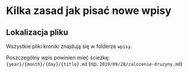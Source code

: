 # Kilka zasad jak pisać nowe wpisy

## Lokalizacja pliku

Wszystkie pliki kroniki znajdują się w folderze `wpisy`.

Poszczególny wpis powinien mieć ścieżkę: `{year}/{month}/{day}/{title}.md` (np. `2019/09/28/zalozenie-druzyny.md`)

